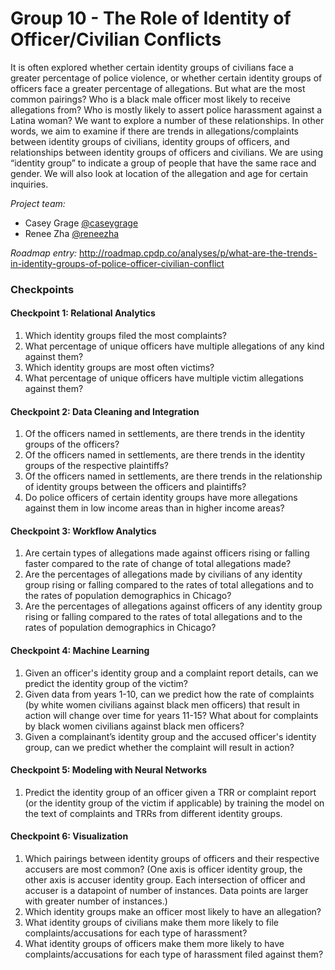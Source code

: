 # Group 10 - The Role of Identity of Officer/Civilian Conflicts

It is often explored whether certain identity groups of civilians face a greater percentage of police violence, or whether certain identity groups of officers face a greater percentage of allegations. But what are the most common pairings? Who is a black male officer most likely to receive allegations from? Who is mostly likely to assert police harassment against a Latina woman? We want to explore a number of these relationships. In other words, we aim to examine if there are trends in allegations/complaints between identity groups of civilians, identity groups of officers, and relationships between identity groups of officers and civilians. We are using “identity group” to indicate a group of people that have the same race and gender. We will also look at location of the allegation and age for certain inquiries.

*Project team:*
* Casey Grage [@caseygrage](https://github.com/caseygrage)
* Renee Zha [@reneezha](https://github.com/reneezha)

*Roadmap entry:* http://roadmap.cpdp.co/analyses/p/what-are-the-trends-in-identity-groups-of-police-officer-civilian-conflict

### Checkpoints
#### Checkpoint 1: Relational Analytics
1. Which identity groups filed the most complaints?
2. What percentage of unique officers have multiple allegations of any kind against them?
3. Which identity groups are most often victims?
4. What percentage of unique officers have multiple victim allegations against them?

#### Checkpoint 2: Data Cleaning and Integration
1. Of the officers named in settlements, are there trends in the identity groups of the officers?
2. Of the officers named in settlements, are there trends in the identity groups of the respective plaintiffs?
3. Of the officers named in settlements, are there trends in the relationship of identity groups between the officers and plaintiffs?
4. Do police officers of certain identity groups have more allegations against them in low
income areas than in higher income areas?

#### Checkpoint 3: Workflow Analytics
1. Are certain types of allegations made against officers rising or falling faster compared to the rate of change of total allegations made?
2. Are the percentages of allegations made by civilians of any identity group rising or falling compared to the rates of total allegations and to the rates of population demographics in Chicago?
3. Are the percentages of allegations against officers of any identity group rising or falling compared to the rates of total allegations and to the rates of population demographics in Chicago?

#### Checkpoint 4: Machine Learning
1. Given an officer's identity group and a complaint report details, can we predict the identity group of the victim?
2. Given data from years 1-10, can we predict how the rate of complaints (by white women civilians against black men officers) that result in action will change over time for years 11-15? What about for complaints by black women civilians against black men officers?
3. Given a complainant’s identity group and the accused officer's identity group, can we predict whether the complaint will result in action?

#### Checkpoint 5: Modeling with Neural Networks
1. Predict the identity group of an officer given a TRR or complaint report (or the identity group of the victim if applicable) by training the model on the text of complaints and TRRs from different identity groups.

#### Checkpoint 6: Visualization
1. Which pairings between identity groups of officers and their respective accusers are most common? (One axis is officer identity group, the other axis is accuser identity group. Each intersection of officer and accuser is a datapoint of number of instances. Data points are larger with greater number of instances.)
2. Which identity groups make an officer most likely to have an allegation?
3. What identity groups of civilians make them more likely to file complaints/accusations for each type of harassment?
4. What identity groups of officers make them more likely to have complaints/accusations for each type of harassment filed against them?
